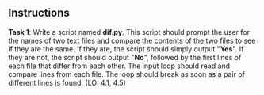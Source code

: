 ## Instructions

**Task 1**: Write a script named **dif.py**. This script should prompt the user for the names of two text files and compare the contents of the two files to see if they are the same. If they are, the script should simply output "**Yes**". If they are not, the script should output "**No**", followed by the first lines of each file that differ from each other. The input loop should read and compare lines from each file. The loop should break as soon as a pair of different lines is found. (LO: 4.1, 4.5)